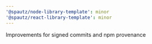```yaml
---
'@spautz/node-library-template': minor
'@spautz/react-library-template': minor
---
```


Improvements for signed commits and npm provenance
